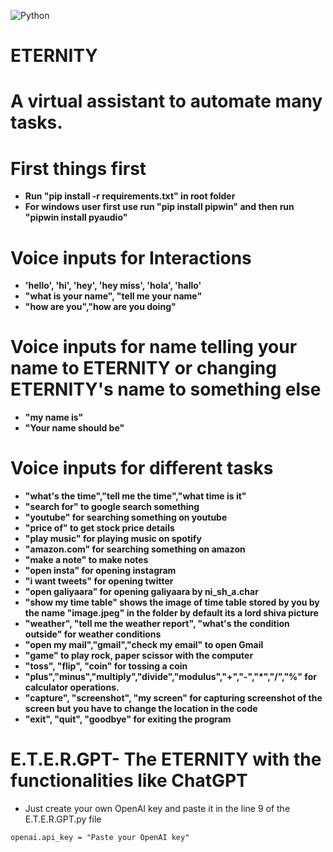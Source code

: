 ![Python](https://img.shields.io/badge/python-3670A0?style=for-the-badge&logo=python&logoColor=ffdd54)
# ETERNITY
# A virtual assistant to automate many tasks.

# First things first
* **Run "pip install -r requirements.txt" in root folder**
* **For windows user first use run "pip install pipwin" and then run "pipwin install pyaudio"**

# Voice inputs for Interactions

* **'hello', 'hi', 'hey', 'hey miss', 'hola', 'hallo'**
* **"what is your name", "tell me your name"**
* **"how are you","how are you doing"**

# Voice inputs for name telling your name to ETERNITY or changing ETERNITY's name to something else

* **"my name is"**
* **"Your name should be"**

# Voice inputs for different tasks

* **"what's the time","tell me the time","what time is it"**
* **"search for" to google search something**
* **"youtube" for searching something on youtube**
* **"price of" to get stock price details**
* **"play music" for playing music on spotify**
* **"amazon.com" for searching something on amazon**
* **"make a note" to make notes**
* **"open insta" for opening instagram**
* **"i want tweets" for opening twitter**
* **"open galiyaara" for opening galiyaara by ni_sh_a.char**
* **"show my time table" shows the image of time table stored by you by the name "image.jpeg" in the folder by default its a lord shiva picture**
* **"weather", "tell me the weather report", "what's the condition outside" for weather conditions**
* **"open my mail","gmail","check my email" to open Gmail**
* **"game" to play rock, paper scissor with the computer**
* **"toss", "flip", "coin" for tossing a coin**
* **"plus","minus","multiply","divide","modulus","+","-","*","/","%" for calculator operations.**
* **"capture", "screenshot", "my screen" for capturing screenshot of the screen but you have to change the location in the code**
* **"exit", "quit", "goodbye" for exiting the program**
# E.T.E.R.GPT- The ETERNITY with the functionalities like ChatGPT 
* Just create your own OpenAI key and paste it in the line 9 of the E.T.E.R.GPT.py file 
```
openai.api_key = "Paste your OpenAI key"
```
